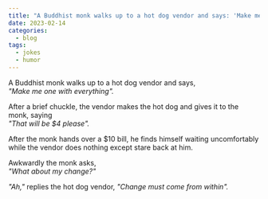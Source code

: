```yaml
---
title: "A Buddhist monk walks up to a hot dog vendor and says: 'Make me one with everything'."
date: 2023-02-14
categories:
  - blog
tags:
  - jokes
  - humor
---
```


A Buddhist monk walks up to a hot dog vendor and says,  
<cite>"Make me one with everything".</cite>  

After a brief chuckle, the vendor makes the hot dog and gives it to the monk, saying  
<cite>"That will be $4 please".</cite>  

After the monk hands over a $10 bill, he finds himself waiting uncomfortably while the vendor does nothing except stare back at him.  

Awkwardly the monk asks,  
<cite>"What about my change?"</cite>  

<cite>"Ah,"</cite> replies the hot dog vendor, <cite>"Change must come from within".</cite>
